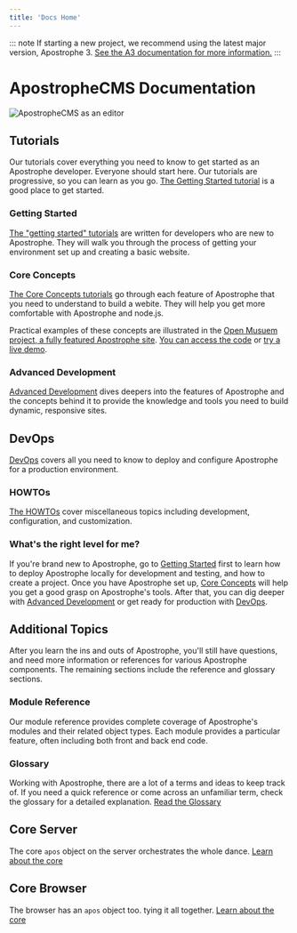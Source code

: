 ```yaml
---
title: 'Docs Home'
---
```


::: note
If starting a new project, we recommend using the latest major version, Apostrophe 3. <a href="https://v3.docs.apostrophecms.org/">See the A3 documentation for more information.</a>
:::


# ApostropheCMS Documentation

![ApostropheCMS as an editor](../images/assets/ezgif.com-video-to-gif.gif)

## Tutorials

Our tutorials cover everything you need to know to get started as an Apostrophe developer. Everyone should start here. Our tutorials are progressive, so you can learn as you go. [The Getting Started tutorial](/getting-started/setting-up-your-environment.md) is a good place to get started.

### Getting Started

[The "getting started" tutorials](/getting-started/setting-up-your-environment.md) are written for developers who are new to Apostrophe. They will walk you through the process of getting your environment set up and creating a basic website.

### Core Concepts

[The Core Concepts tutorials](/core-concepts/technical-overview.md) go through each feature of Apostrophe that you need to understand to build a webite.  They will help you get more comfortable with Apostrophe and node.js.

Practical examples of these concepts are illustrated in the [Open Musuem project, a fully featured Apostrophe site](https://github.com/apostrophecms/apostrophe-open-museum). [You can access the code](https://github.com/apostrophecms/apostrophe-open-museum) or [try a live demo](http://demo.apostrophecms.com).


### Advanced Development

[Advanced Development](/advanced-topics) dives deepers into the features of Apostrophe and the concepts behind it to provide the knowledge and tools you need to build dynamic, responsive sites.

## DevOps

[DevOps](/devops) covers all you need to know to deploy and configure Apostrophe for a production environment.

### HOWTOs

[The HOWTOs](/howtos) cover miscellaneous topics including development, configuration, and customization.

### What's the right level for me?

If you're brand new to Apostrophe, go to [Getting Started](/getting-started/setting-up-your-environment.md) first to learn how to deploy Apostrophe locally for development and testing, and how to create a project. Once you have Apostrophe set up, [Core Concepts](/core-concepts/README.md) will help you get a good grasp on Apostrophe's tools. After that, you can dig deeper with [Advanced Development](/advanced-topics) or get ready for production with [DevOps](/devops).

## Additional Topics

After you learn the ins and outs of Apostrophe, you'll still have questions, and need more information or references for various Apostrophe components. The remaining sections include the reference and glossary sections.

### Module Reference

Our module reference provides complete coverage of Apostrophe's modules and their related object types. Each module provides a particular feature, often including both front and back end code.

### Glossary

Working with Apostrophe, there are a lot of a terms and ideas to keep track of. If you need a quick reference or come across an unfamiliar term, check the glossary for a detailed explanation. [Read the Glossary](/reference/glossary.md)

## Core Server

The core `apos` object on the server orchestrates the whole dance. [Learn about the core](/reference/core-server.md)

## Core Browser

The browser has an `apos` object too. tying it all together. [Learn about the core](/reference/core-browser.md)
